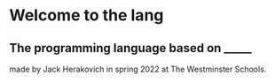 # Welcome to the lang

## The programming language based on _____

made by Jack Herakovich in spring 2022 at The Westminster Schools.
